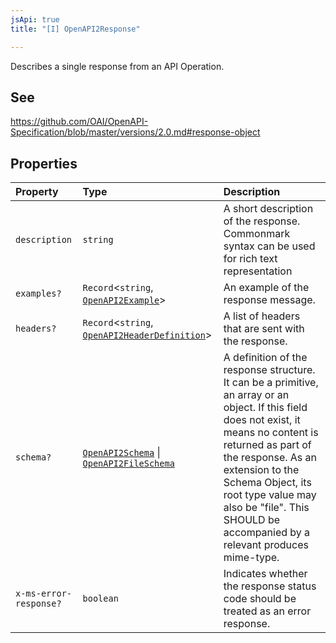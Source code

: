 ```yaml
---
jsApi: true
title: "[I] OpenAPI2Response"

---
```

Describes a single response from an API Operation.

## See

https://github.com/OAI/OpenAPI-Specification/blob/master/versions/2.0.md#response-object

## Properties

| Property | Type | Description |
| :------ | :------ | :------ |
| `description` | `string` | A short description of the response. Commonmark syntax can be used for rich text representation |
| `examples?` | `Record`<`string`, [`OpenAPI2Example`](OpenAPI2Example.md)\> | An example of the response message. |
| `headers?` | `Record`<`string`, [`OpenAPI2HeaderDefinition`](OpenAPI2HeaderDefinition.md)\> | A list of headers that are sent with the response. |
| `schema?` | [`OpenAPI2Schema`](../type-aliases/OpenAPI2Schema.md) \| [`OpenAPI2FileSchema`](../type-aliases/OpenAPI2FileSchema.md) | A definition of the response structure. It can be a primitive, an array or an object. If this field does not exist, it means no content is returned as part of the response. As an extension to the Schema Object, its root type value may also be "file". This SHOULD be accompanied by a relevant produces mime-type. |
| `x-ms-error-response?` | `boolean` | Indicates whether the response status code should be treated as an error response. |
